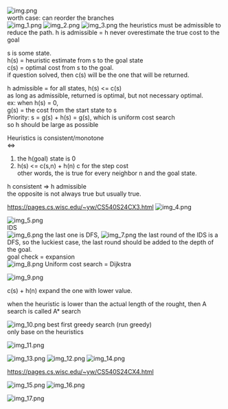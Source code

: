 ![img.png](img.png)  
worth case: can reorder the branches  
![img_1.png](img_1.png)
![img_2.png](img_2.png)
![img_3.png](img_3.png)
the heuristics must be admissible to reduce the path. 
h is admissible = h never overestimate the true cost to the goal   
  
s is some state.  
h(s) = heuristic estimate from s to the goal state  
c(s) = optimal cost from s to the goal.   
if question solved, then c(s) will be the one that will be returned.  
  
h admissible = for all states, h(s) <= c(s)  
as long as admissible, returned is optimal, but not necessary optimal.  
ex: when h(s) = 0,  
g(s) = the cost from the start state to s  
Priority: s = g(s) + h(s) = g(s), which is uniform cost search  
so h should be large as possible  
  
Heuristics is consistent/monotone  
<=> 
1. the h(goal) state is 0
2. h(s) <= c(s,n) + h(n)
c for the step cost  
other words, the is true for every neighbor n and the goal state.  

  
h consistent => h admissible  
the opposite is not always true but usually true.  
  
https://pages.cs.wisc.edu/~yw/CS540S24CX3.html
![img_4.png](img_4.png)  
  
 ![img_5.png](img_5.png)  
 IDS  
 ![img_6.png](img_6.png)
 the last one is DFS, 
 ![img_7.png](img_7.png)
 the last round of the IDS is a DFS, so the luckiest case, the last round should be added to the depth of the goal.  
goal check = expansion   
![img_8.png](img_8.png)
Uniform cost search = Dijkstra  

![img_9.png](img_9.png)

c(s) + h(n) expand the one with lower value.  
  
when the heuristic is lower than the actual length of the rought, then A search is called A* search  



![img_10.png](img_10.png)
best first greedy search (run greedy)   
only base on the heuristics  

![img_11.png](img_11.png)



![img_13.png](img_13.png)
![img_12.png](img_12.png)
![img_14.png](img_14.png)

https://pages.cs.wisc.edu/~yw/CS540S24CX4.html


![img_15.png](img_15.png)
![img_16.png](img_16.png)

![img_17.png](img_17.png)






































